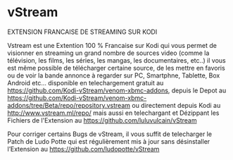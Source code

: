 # vStream
EXTENSION FRANCAISE DE STREAMING SUR KODI

Vstream est une Extention 100 % Francaise sur Kodi qui vous permet de visionner en streaming un grand nombre de sources video 
(comme la télévision, les films, les séries, les mangas, les documentaires, etc..) il vous est même possible de télécharger certaine source, 
de les mettre en favoris ou de voir la bande annonce à regarder sur PC, Smartphne, Tablette, Box Android etc... 
disponible en telechargement gratuit au https://github.com/Kodi-vStream/venom-xbmc-addons, depuis le Depot au https://github.com/Kodi-vStream/venom-xbmc-addons/tree/Beta/repo/repository.vstream ou directement depuis Kodi au http://www.vstream.ml/repo/ mais aussi en telechargant et Dézippant les Fichiers de l'Extension au https://github.com/luluvulcain/vStream

Pour corriger certains Bugs de vStream, il vous suffit de telecharger le Patch de Ludo Potte
qui est régulièrement mis à jour sans désinstaller l’Extension au https://github.com/ludopotte/vStream

